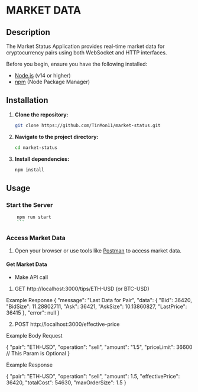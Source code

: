 # MARKET DATA

## Description

The Market Status Application provides real-time market data for cryptocurrency pairs using both WebSocket and HTTP interfaces.

Before you begin, ensure you have the following installed:

- [Node.js](https://nodejs.org/) (v14 or higher)
- [npm](https://www.npmjs.com/) (Node Package Manager)

## Installation

1. **Clone the repository:**

   ```bash
   git clone https://github.com/TinMon11/market-status.git
   ```

2. **Navigate to the project directory:**

   ```bash
   cd market-status
   ```

3. **Install dependencies:**

   ```bash
   npm install
   ```

## Usage

### Start the Server

````bash
    npm run start
    ```
````
### Access Market Data

1. Open your browser or use tools like [Postman](https://www.postman.com/) to access market data.

#### Get Market Data

- Make API call 
1. GET http://localhost:3000/tips/ETH-USD (or BTC-USD)

Example Response
{
  "message": "Last Data for Pair",
  "data": {
    "Bid": 36420,
    "BidSize": 11.28802711,
    "Ask": 36421,
    "AskSize": 10.13860827,
    "LastPrice": 36415
  },
  "error": null
}

2. POST http://localhost:3000/effective-price

Example Body Request

{
  "pair": "ETH-USD",
  "operation": "sell",
  "amount": "1.5",
  "priceLimit": 36600 // This Param is Optional
}

Example Response

{
  "pair": "ETH-USD",
  "operation": "sell",
  "amount": 1.5,
  "effectivePrice": 36420,
  "totalCost": 54630,
  "maxOrderSize": 1.5
}
